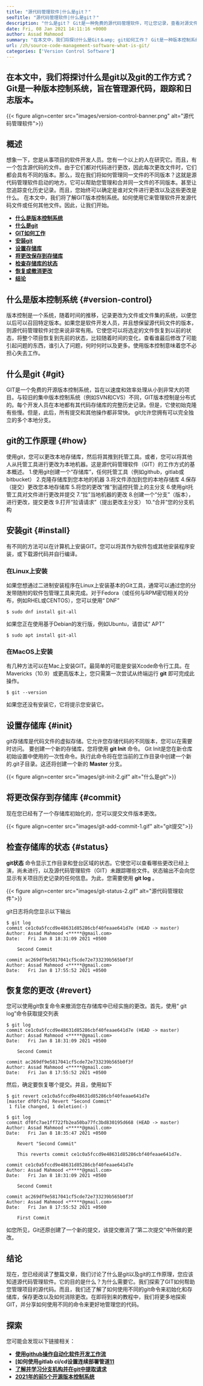 ```yaml
---
title: "源代码管理软件|什么是git？" 
seoTitle: "源代码管理软件|什么是git？" 
description: "什么是git？ Git是一种免费的源代码管理软件，可让您记录，查看对源文件的更改并有效地管理项目。" 
date: Fri, 08 Jan 2021 14:11:16 +0000
author: Assad Mahmood
summary: "在本文中，我们将探讨什么是Git＆amp; git如何工作？ Git是一种版本控制系统，旨在管理源代码，Track＆amp;日志版本。" 
url: /zh/source-code-management-software-what-is-git/
categories: ['Version Control Software']
---
```


## 在本文中，我们将探讨什么是git以及git的工作方式？ Git是一种版本控制系统，旨在管理源代码，跟踪和日志版本。

{{< figure align=center src="images/version-control-banner.png" alt="源代码管理软件">}}


## 概述
想象一下，您是从事项目的软件开发人员。您有一个以上的人在研究它。而且，有一个包含源代码的文件。由于它们都对代码进行更改，因此每次更改文件时，它们都会具有不同的版本。那么，现在我们将如何管理同一文件的不同版本？这就是源代码管理软件启动的地方。它可以帮助您管理和合并同一文件的不同版本。甚至让您追踪变化历史记录。而且，您始终可以确定是谁对文件进行更改以及这些更改是什么。
在本文中，我们将了解GIT版本控制系统。如何使用它来管理软件开发源代码文件或任何其他文件。因此，让我们开始。
*  **[什么是版本控制系统][1]**  
*  **[什么是git][2]**  
*  **[GIT如何工作][3]**  
*  **[安装git][4]**  
*  **[设置存储库][5]**  
*  **[将更改保存到存储库][6]**  
*  **[检查存储库的状态][7]**  
*  **[恢复或撤消更改][8]**  
*  **[结论][9]**  

## 什么是版本控制系统 {#version-control}

版本控制是一个系统，随着时间的推移，记录更改为文件或文件集的系统，以便您以后可以召回特定版本。如果您是软件开发人员，并且想保留源代码文件的版本，则源代码管理软件对您来说非常有用。它使您可以将选定的文件恢复到以前的状态，将整个项目恢复到先前的状态，比较随着时间的变化，查看谁最后修改了可能引起问题的东西，谁引入了问题，何时何时以及更多。使用版本控制意味着您不必担心失去工作。

## 什么是git {#git}

GIT是一个免费的开源版本控制系统，旨在以速度和效率处理从小到非常大的项目。与较旧的集中版本控制系统（例如SVN和CVS）不同，GIT版本控制是分布式的。每个开发人员在本地都有其代码存储库的完整历史记录。但是，它使初始克隆有些慢。但是，此后，所有提交和其他操作都非常快。 git允许您拥有可以完全独立的多个本地分支。

## git的工作原理 {#how}

使用git，您可以更改本地存储库，然后将其推到托管工具。或者，您可以将其他人从托管工具进行更改为本地机器。这是源代码管理软件（GIT）的工作方式的基本概述。
  1.使用git创建一个“存储库”，任何托管工具（例如github，gitlab或bitbucket）
  2.克隆存储库到您本地的机器
  3.将文件添加到您的本地存储库
  4.保存（提交）更改您本地存储库
  5.将您的更改“推”到遥控托管上的主分支
  6.使用git托管工具对文件进行更改并提交
  7.“拉”当地机器的更改
  8.创建一个“分支”（版本），进行更改，提交更改
  9.打开“拉请请求”（提出更改主分支）
 10.“合并”您的分支机构

## 安装git {#install}

有不同的方法可以在计算机上安装GIT。您可以将其作为软件包或其他安装程序安装，或下载源代码并自行编译。

### 在Linux上安装
如果您想通过二进制安装程序在Linux上安装基本的Git工具，通常可以通过您的分发带随附的软件包管理工具来完成。对于Fedora（或任何与RPM密切相关的分布，例如RHEL或CENTOS），您可以使用“ DNF”
```
$ sudo dnf install git-all
```
如果您正在使用基于Debian的发行版，例如Ubuntu，请尝试“ APT”
```
$ sudo apt install git-all
```

### 在MacOS上安装
有几种方法可以在Mac上安装GIT。最简单的可能是安装Xcode命令行工具。在Mavericks（10.9）或更高版本上，您只需第一次尝试从终端运行  **git**  即可完成此操作。
```
$ git --version
```
如果您还没有安装它，它将提示您安装它。

## 设置存储库 {#init}

git存储库是代码文件的虚拟存储。它允许您存储代码的不同版本，您可以在需要时访问。
要创建一个新的存储库，您将使用  **git Init** 命令。 Git Init是您在新仓库初始设置中使用的一次性命令。执行此命令将在您当前的工作目录中创建一个新的.git子目录。这还将创建一个新的 **Master**  分支。

{{< figure align=center src="images/git-init-2.gif" alt="什么是git">}}


## 将更改保存到存储库 {#commit}

现在您已经有了一个存储库初始化的，您可以提交文件版本更改。

{{< figure align=center src="images/git-add-commit-1.gif" alt="git提交">}}


## 检查存储库的状态 {#status}

 **git状态** 命令显示工作目录和登台区域的状态。它使您可以查看哪些更改已经上演，尚未进行，以及源代码管理软件（GIT）未跟踪哪些文件。状态输出不会向您显示有关项目历史记录的任何信息。为此，您需要使用 **git log** 。

{{< figure align=center src="images/git-status-2.gif" alt="源代码管理软件">}}

git日志将向您显示以下输出
```
$ git log
commit ce1c0a5fccd9e48631d85286cbf40feaae641d7e (HEAD -> master)
Author: Assad Mahmood <*****@gmail.com>
Date:   Fri Jan 8 18:31:09 2021 +0500

    Second Commit

commit ac269df9e5817041cf5cde72e733239b565b0f3f
Author: Assad Mahmood <*****@gmail.com>
Date:   Fri Jan 8 17:55:52 2021 +0500
```

## 恢复您的更改 {#revert}

您可以使用git恢复命令来撤消您在存储库中已经实施的更改。首先，使用“ git log”命令获取提交列表
```
$ git log
commit ce1c0a5fccd9e48631d85286cbf40feaae641d7e (HEAD -> master)
Author: Assad Mahmood <*****@gmail.com>
Date:   Fri Jan 8 18:31:09 2021 +0500

    Second Commit

commit ac269df9e5817041cf5cde72e733239b565b0f3f
Author: Assad Mahmood <*****@gmail.com>
Date:   Fri Jan 8 17:55:52 2021 +0500

```
然后，确定要恢复哪个提交。并且，使用如下
```
$ git revert ce1c0a5fccd9e48631d85286cbf40feaae641d7e
[master df0fc7a] Revert "Second Commit"
 1 file changed, 1 deletion(-)

$ git log
commit df0fc7ae1ff722fb2ea50ba77fc3bd830195d668 (HEAD -> master)
Author: Assad Mahmood <*****@gmail.com>
Date:   Fri Jan 8 18:35:47 2021 +0500

    Revert "Second Commit"
    
    This reverts commit ce1c0a5fccd9e48631d85286cbf40feaae641d7e.

commit ce1c0a5fccd9e48631d85286cbf40feaae641d7e
Author: Assad Mahmood <*****@gmail.com>
Date:   Fri Jan 8 18:31:09 2021 +0500

    Second Commit

commit ac269df9e5817041cf5cde72e733239b565b0f3f
Author: Assad Mahmood <*****@gmail.com>
Date:   Fri Jan 8 17:55:52 2021 +0500

    First Commit
```
如您所见，Git还原创建了一个新的提交，该提交撤消了“第二次提交”中所做的更改。

## 结论
现在，您已经阅读了整篇文章，我们讨论了什么是git以及git的工作原理，您应该知道源代码管理软件。它的目的是什么？为什么需要它。我们探索了GIT如何帮助您管理项目的源代码。而且，我们还了解了如何使用不同的git命令来初始化和存储库，保存更改以及如何消除更改。在即将到来的教程中，我们将更多地探索GIT，并分享如何使用不同的命令来更好地管理您的代码。

## 探索
您可能会发现以下链接相关：
* [  **使用github操作自动化软件开发工作流**  ][10]
*  **[如何使用gitlab ci/cd设置连续部署管道[11]**  
*  **[了解并学习分支机构并在git中提取请求][12]**  
*  **[2021年的前5个开源版本控制系统][13]**  



 [1]: #version-control
 [2]: #git
 [3]: #how
 [4]: #install
 [5]: #init
 [6]: #commit
 [7]: #status
 [8]: #revert
 [9]: #conclusion
 [10]: https://blog.containerize.com/version-control-software/github-actions-tutorial-automate-your-first-workflow/
 [11]: https://blog.containerize.com/version-control-software/gitlab-continuous-deployment-how-it-works/
 [12]: https://blog.containerize.com/version-control-software/understand-and-learn-branches-and-pull-requests-in-git/
 [13]: https://blog.containerize.com/version-control-software/top-5-open-source-version-control-systems-in-2021/
